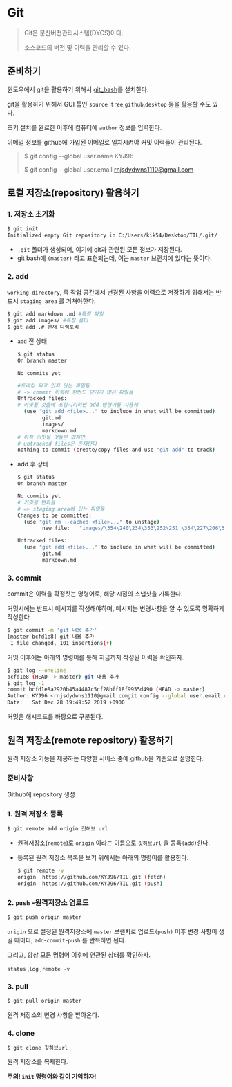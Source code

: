 # Git

> Git은 분산버전관리시스템(DYCS)이다.
>
> 소스코드의 버전 및 이력을 관리할 수 있다.

## 준비하기

윈도우에서 git을 활용하기 위해서 [git_bash](https;//gitforwindows.org)를 설치한다.

git을 활용하기 위해서 GUI 툴인 `source tree`,`github`,`desktop` 등을 활용할 수도 있다.

초기 설치를 완료한 이후에 컴퓨터에 `author` 정보를 입력한다.

이메일 정보를 github에 가입된 이메일로 일치시켜야 커밋 이력들이 관리된다.

> $ git config --global user.name KYJ96
>
> $ git config --global user.email rnjsdydwns1110@gmail.com

## 로컬 저장소(repository) 활용하기

 ### 1. 저장소 초기화

```bash
$ git init
Initialized empty Git repository in C:/Users/kik54/Desktop/TIL/.git/
```

* `.git` 폴더가 생성되며, 여기에 git과 관련된 모든 정보가 저장된다.
* git bash에 `(master)` 라고 표현되는데, 이는 `master` 브랜치에 있다는 뜻이다.

### 2. add

`working directory`, 즉 작업 공간에서 변경된 사항을 이력으로 저장하기 위해서는 반드시 `staging area` 를 거쳐야한다.

```bash
$ git add markdown .md #특정 파일
$ git add images/ #특정 폴더
$ git add .# 현재 디렉토리
```



* `add` 전 상태

  ```bash
  $ git status
  On branch master
  
  No commits yet
  
  #트래킹 되고 있지 않는 파일들
  # -> commit 이력에 한번도 담기지 않은 파일들
  Untracked files:
  # 커밋될 것들에 포함시키려면 add 명령어를 사용해
    (use "git add <file>..." to include in what will be committed)
          git.md
          images/
          markdown.md
  # 아직 커밋될 것들은 없지만,
  # untracked files은 존재한다
  nothing to commit (create/copy files and use "git add" to track)
  
  ```

* add 후 상태

  ```bash
  $ git status
  On branch master
  
  No commits yet
  # 커밋될 변화들
  # => staging area에 있는 파일들
  Changes to be committed:
    (use "git rm --cached <file>..." to unstage)
          new file:   "images/\354\240\234\353\252\251 \354\227\206\354\235\214.png"
  
  Untracked files:
    (use "git add <file>..." to include in what will be committed)
          git.md
          markdown.md
  ```

  

### 3. commit

commit은 이력을 확정짓는 명령어로, 해당 시점의 스냅샷을 기록한다.

커밋시에는 반드시 메시지를 작성해야하며, 메시지는 변경사항을 알 수 있도록 명확하게 작성한다.

```bash
$ git commit -m 'git 내용 추가'
[master bcfd1e8] git 내용 추가
 1 file changed, 101 insertions(+)

```

커밋 이후에는 아래의 명령어를 통해 지금까지 작성된 이력을 확인하자.

```bash
$ git log --oneline
bcfd1e8 (HEAD -> master) git 내용 추가
$ git log -1
commit bcfd1e8a2920b45a4487c5cf28bff18f9955d490 (HEAD -> master)
Author: KYJ96 <rnjsdydwns1110@gmail.comgit config --global user.email rnjsdydwns1110@gmail.comgit config --global user.email rnjsdydwns1110@gmail.com>
Date:   Sat Dec 28 19:49:52 2019 +0900

```

커밋은 해시코드를 바탕으로 구분된다.

## 원격 저장소(remote repository) 활용하기

원격 저장소 기능을 제공하는 다양한 서비스 중에 github을 기준으로 설명한다.

### 준비사항

Github에 repository 생성

### 1. 원격 저장소 등록

```bash
$ git remote add origin 깃허브 url
```

* 원격저장소(`remote`)로 `origin` 이라는 이름으로 `깃허브url` 을 등록`(add)`한다.

* 등록된 원격 저장소 목록을 보기 위해서는 아래의 명령어를 활용한다.

  ```bash
  $ git remote -v
  origin  https://github.com/KYJ96/TIL.git (fetch)
  origin  https://github.com/KYJ96/TIL.git (push)
  
  ```

### 2. `push` -원격저장소 업로드

```bash
$ git push origin master
```

`origin` 으로 설정된 원격저장소에 `master` 브랜치로 업로드`(push)` 이후 변경 사항이 생길 때마다, `add`-`commit`-`push` 를 반복하면 된다.

그리고, 항상 모든 명령어 이후에 연관된 상태를 확인하자.

`status` ,`log` ,`remote -v` 

### 3. pull

```bash
$ git pull origin master
```

원격 저장소의 변경 사항을 받아온다.

### 4. clone

```bash
$ git clone 깃허브url
```

원격 저장소를 복제한다.

**주의! `init` 명령어와 같이 기억하자!** 







